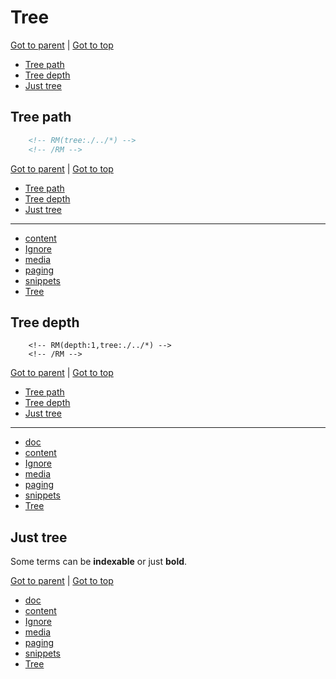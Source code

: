Tree
====

<!-- RM -->

[Got to parent](./README.md) | [Got to top](/README.md)

* [Tree path](#tree-path)
* [Tree depth](#tree-depth)
* [Just tree](#just-tree)


<!-- /RM -->

Tree path
---------

```html
    <!-- RM(tree:./../*) -->
    <!-- /RM -->
```

<!-- RM(tree:./../*) -->

[Got to parent](./README.md) | [Got to top](/README.md)

* [Tree path](#tree-path)
* [Tree depth](#tree-depth)
* [Just tree](#just-tree)
****

* [content](./content.MD)
* [Ignore](./ignore.mD)
* [media](./media.md)
* [paging](./paging.md)
* [snippets](./snippets.md)
* [Tree](./tree.MD)



<!-- /RM -->

Tree depth
----------

```
    <!-- RM(depth:1,tree:./../*) -->
    <!-- /RM -->
```

<!-- RM(depth:1,tree:./../../*) -->

[Got to parent](./README.md) | [Got to top](/README.md)

* [Tree path](#tree-path)
* [Tree depth](#tree-depth)
* [Just tree](#just-tree)
****

* [doc](./..)
* [content](./content.MD)
* [Ignore](./ignore.mD)
* [media](./media.md)
* [paging](./paging.md)
* [snippets](./snippets.md)
* [Tree](./tree.MD)



<!-- /RM -->

Just tree
---------

Some terms can be __indexable__ or just **bold**.

<!-- RM(depth:1,tree:./../../*,nocontent) -->

[Got to parent](./README.md) | [Got to top](/README.md)

* [doc](./..)
* [content](./content.MD)
* [Ignore](./ignore.mD)
* [media](./media.md)
* [paging](./paging.md)
* [snippets](./snippets.md)
* [Tree](./tree.MD)



<!-- /RM -->